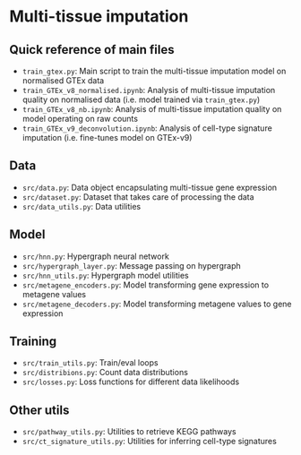 # Multi-tissue imputation

## Quick reference of main files
- `train_gtex.py`: Main script to train the multi-tissue imputation model on normalised GTEx data
- `train_GTEx_v8_normalised.ipynb`: Analysis of multi-tissue imputation quality on normalised data (i.e. model trained via `train_gtex.py`)
- `train_GTEx_v8_nb.ipynb`: Analysis of multi-tissue imputation quality on model operating on raw counts
- `train_GTEx_v9_deconvolution.ipynb`: Analysis of cell-type signature imputation (i.e. fine-tunes model on GTEx-v9)

## Data
- `src/data.py`: Data object encapsulating multi-tissue gene expression
- `src/dataset.py`: Dataset that takes care of processing the data
- `src/data_utils.py`: Data utilities

## Model
- `src/hnn.py`: Hypergraph neural network
- `src/hypergraph_layer.py`: Message passing on hypergraph
- `src/hnn_utils.py`: Hypergraph model utilities
- `src/metagene_encoders.py`: Model transforming gene expression to metagene values
- `src/metagene_decoders.py`: Model transforming metagene values to gene expression

## Training
- `src/train_utils.py`: Train/eval loops
- `src/distribions.py`: Count data distributions
- `src/losses.py`: Loss functions for different data likelihoods

## Other utils
- `src/pathway_utils.py`: Utilities to retrieve KEGG pathways
- `src/ct_signature_utils.py`: Utilities for inferring cell-type signatures
